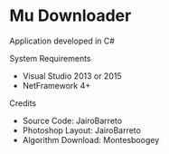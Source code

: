 # Mu Downloader

Application developed in C#

System Requirements
 * Visual Studio 2013 or 2015
 * NetFramework 4+

Credits
 * Source Code: JairoBarreto
 * Photoshop Layout: JairoBarreto
 * Algorithm Download: Montesboogey
